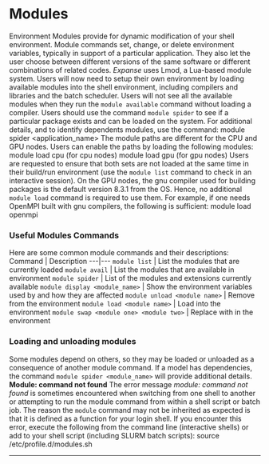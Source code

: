 # Modules

Environment Modules provide for dynamic modification of your shell environment. Module commands set, change, or delete environment variables, typically in support of a particular application. They also let the user choose between different versions of the same software or different combinations of related codes.
_Expanse_ uses Lmod, a Lua-based module system. Users will now need to setup their own environment by loading available modules into the shell environment, including compilers and libraries and the batch scheduler.
Users will not see all the available modules when they run the `module available` command without loading a compiler. Users should use the command `module spider` to see if a particular package exists and can be loaded on the system. For additional details, and to identify dependents modules, use the command:
    module spider <application_name>
The module paths are different for the CPU and GPU nodes. Users can enable the paths by loading the following modules:
    module load cpu (for cpu nodes)
    module load gpu (for gpu nodes)
Users are requested to ensure that both sets are not loaded at the same time in their build/run environment (use the `module list` command to check in an interactive session).
On the GPU nodes, the gnu compiler used for building packages is the default version 8.3.1 from the OS. Hence, no additional `module load` command is required to use them. For example, if one needs OpenMPI built with gnu compilers, the following is sufficient:
    module load openmpi
### Useful Modules Commands
Here are some common module commands and their descriptions:
Command | Description
---|---
`module list` |  List the modules that are currently loaded
`module avail` |  List the modules that are available in environment
`module spider` |  List of the modules and extensions currently available
`module display <module_name>` |  Show the environment variables used by <module name> and how they are affected
`module unload <module name>` |  Remove <module name> from the environment
`module load <module name>` |  Load <module name> into the environment
`module swap <module one> <module two>` |  Replace <module one> with <module two> in the environment
### Loading and unloading modules
Some modules depend on others, so they may be loaded or unloaded as a consequence of another module command. If a model has dependencies, the command `module spider <module_name>` will provide additional details.
**Module: command not found**
The error message _module: command not found_ is sometimes encountered when switching from one shell to another or attempting to run the module command from within a shell script or batch job. The reason the `module` command may not be inherited as expected is that it is defined as a function for your login shell. If you encounter this error, execute the following from the command line (interactive shells) or add to your shell script (including SLURM batch scripts):
    source /etc/profile.d/modules.sh
* * *